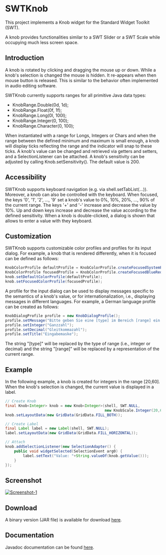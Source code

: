 SWTKnob
====

This project implements a Knob widget for the Standard Widget Toolkit (SWT).

A knob provides functionalities similar to a SWT Slider or a SWT Scale while occupying much less
screen space.

Introduction
------

A knob is rotated by clicking and dragging the mouse up or down. While a knob's selection
is changed the mouse is hidden. It re-appears when then mouse button is released. This is similar
to the behavior often implemented in audio editing software.

SWTKnob currently supports ranges for all primitive Java data types:
* KnobRange.Double(0d, 1d);
* KnobRange.Float(0f, 1f);
* KnobRange.Long(0l, 100l);
* KnobRange.Integer(0, 100);
* KnobRange.Character(0, 100);

When instantiated with a range for Longs, Integers or Chars and when the range between
the defined minimum and maximum is small enough, a knob will display ticks reflecting the
range and the indicator will snap to these ticks. A knob's value can be changed and retrieved 
via getters and setters, and a SelectionListener can be attached. A knob's sensitivity can be 
adjusted by calling Knob.setSensitivity(). The default value is 200.

Accessibility
------
SWTKnob supports keyboard navigation (e.g. via shell.setTabList(...)). Moreover, a knob can also be controlled with the
keyboard. When focused, the keys '0', '1', '2', ..., '9' set a knob's value to 0%, 10%, 20%, ..., 90% of the current range. 
The keys '+' and '-' increase and decrease the value by 10%. Up and down keys increase and decrease the value according to 
the defined sensitivity. When a knob is double-clicked, a dialog is shown that allows to enter a value with they keyboard. 

Customization
------
SWTKnob supports customizable color profiles and profiles for its input dialog. For example, a knob that is rendered differently,
when it is focused can be defined as follows: 

```Java
KnobColorProfile defaultProfile = KnobColorProfile.createFocusedSystemProfile(display);
KnobColorProfile focusedProfile = KnobColorProfile.createFocusedBlueRedProfile(display);
knob.setDefaultColorProfile(defaultProfile);
knob.setFocusedColorProfile(focusedProfile);
```

A profile for the input dialog can be used to display messages specific to the semantics of a knob's value, or for
internationalization, i.e., displaying messages in different languages. For example, a German language profile
can be created as follows:

```Java
KnobDialogProfile profile = new KnobDialogProfile();
profile.setMessage("Bitte geben Sie eine [type] im Bereich [range] ein:");
profile.setInteger("Ganzzahl");
profile.setDecimal("Gleitkommazahl");
profile.setTitle("Eingabemaske");
```

The string "[type]" will be replaced by the type of range (i.e., integer or decimal) and the string "[range]" 
will be replaced by a representation of the current range.

Example
------

In the following example, a knob is created for integers in the range [20,60]. 
When the knob's selection is changed, the current value is displayed in a label.

```Java
// Create Knob
final Knob<Integer> knob = new Knob<Integer>(shell, SWT.NULL, 
                                             new KnobScale.Integer(20,60));
knob.setLayoutData(new GridData(GridData.FILL_BOTH));

// Create Label
final Label label = new Label(shell, SWT.NULL);
label.setLayoutData(new GridData(GridData.FILL_HORIZONTAL));

// Attach
knob.addSelectionListener(new SelectionAdapter() {
	public void widgetSelected(SelectionEvent arg0) {
		label.setText("Value: "+String.valueOf(knob.getValue()));
	}
});    
``` 

Screenshot
------
[![Screenshot-1](https://raw.github.com/prasser/swtknob/master/img/screenshot.png)](https://raw.github.com/prasser/swtknob/master/img/screenshot.png)

Download
------
A binary version (JAR file) is available for download [here](https://rawgithub.com/prasser/swtknob/master/jars/swtknob-1.0.0.jar). 

Documentation
------
Javadoc documentation can be found [here](https://rawgithub.com/prasser/swtknob/master/doc/index.html). 